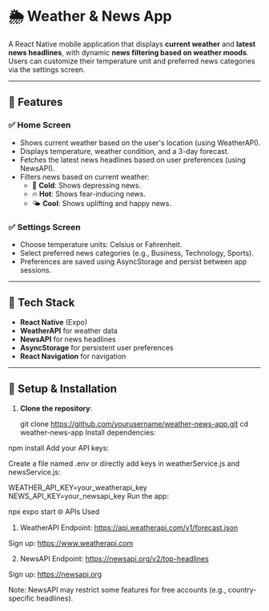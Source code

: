 # 🌦️ Weather & News App

A React Native mobile application that displays **current weather** and **latest news headlines**, with dynamic **news filtering based on weather moods**. Users can customize their temperature unit and preferred news categories via the settings screen.

---

## 📱 Features

### ✅ Home Screen
- Shows current weather based on the user's location (using WeatherAPI).
- Displays temperature, weather condition, and a 3-day forecast.
- Fetches the latest news headlines based on user preferences (using NewsAPI).
- Filters news based on current weather:
  - 🧊 **Cold**: Shows depressing news.
  - 🔥 **Hot**: Shows fear-inducing news.
  - 🌤️ **Cool**: Shows uplifting and happy news.

### ✅ Settings Screen
- Choose temperature units: Celsius or Fahrenheit.
- Select preferred news categories (e.g., Business, Technology, Sports).
- Preferences are saved using AsyncStorage and persist between app sessions.

---

## 🔧 Tech Stack

- **React Native** (Expo)
- **WeatherAPI** for weather data
- **NewsAPI** for news headlines
- **AsyncStorage** for persistent user preferences
- **React Navigation** for navigation

---

## 🚀 Setup & Installation

1. **Clone the repository**:
   
   git clone https://github.com/yourusername/weather-news-app.git
   cd weather-news-app
Install dependencies:


npm install
Add your API keys:

Create a file named .env or directly add keys in weatherService.js and newsService.js:


WEATHER_API_KEY=your_weatherapi_key
NEWS_API_KEY=your_newsapi_key
Run the app:


npx expo start
🌐 APIs Used
1. WeatherAPI
Endpoint: https://api.weatherapi.com/v1/forecast.json

Sign up: https://www.weatherapi.com

2. NewsAPI
Endpoint: https://newsapi.org/v2/top-headlines

Sign up: https://newsapi.org

Note: NewsAPI may restrict some features for free accounts (e.g., country-specific headlines).
